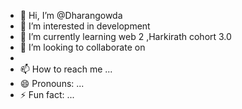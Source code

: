 - 👋 Hi, I’m @Dharangowda
- 👀 I’m interested in development 
- 🌱 I’m currently learning web 2 ,Harkirath cohort 3.0
- 💞️ I’m looking to collaborate on
- 
- 📫 How to reach me ...
- 😄 Pronouns: ...
- ⚡ Fun fact: ...

<!---
Dharangowda/Dharangowda is a ✨ special ✨ repository because its `README.md` (this file) appears on your GitHub profile.
You can click the Preview link to take a look at your changes.
--->
